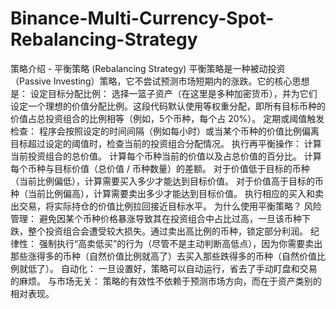 # Binance-Multi-Currency-Spot-Rebalancing-Strategy
策略介绍 - 平衡策略 (Rebalancing Strategy)
平衡策略是一种被动投资（Passive Investing）策略，它不尝试预测市场短期内的涨跌。它的核心思想是：
设定目标分配比例： 选择一篮子资产（在这里是多种加密货币），并为它们设定一个理想的价值分配比例。这段代码默认使用等权重分配，即所有目标币种的价值占总投资组合的比例相等（例如，5个币种，每个占 20%）。
定期或阈值触发检查： 程序会按照设定的时间间隔（例如每小时）或当某个币种的价值比例偏离目标超过设定的阈值时，检查当前的投资组合分配情况。
执行再平衡操作：
计算当前投资组合的总价值。
计算每个币种当前的价值以及占总价值的百分比。
计算每个币种与目标价值（总价值 / 币种数量）的差额。
对于价值低于目标的币种（当前比例偏低），计算需要买入多少才能达到目标价值。
对于价值高于目标的币种（当前比例偏高），计算需要卖出多少才能达到目标价值。
执行相应的买入和卖出交易，将实际持仓的价值比例拉回接近目标水平。
为什么使用平衡策略？
风险管理： 避免因某个币种价格暴涨导致其在投资组合中占比过高，一旦该币种下跌，整个投资组合会遭受较大损失。通过卖出高比例的币种，锁定部分利润。
纪律性： 强制执行“高卖低买”的行为（尽管不是主动判断高低点），因为你需要卖出那些涨得多的币种（自然价值比例就高了）去买入那些跌得多的币种（自然价值比例就低了）。
自动化： 一旦设置好，策略可以自动运行，省去了手动盯盘和交易的麻烦。
与市场无关： 策略的有效性不依赖于预测市场方向，而在于资产类别的相对表现。

